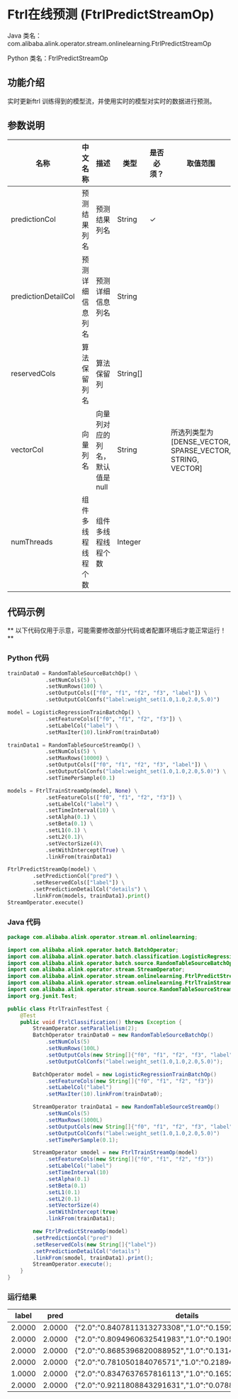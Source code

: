 # Ftrl在线预测 (FtrlPredictStreamOp)
Java 类名：com.alibaba.alink.operator.stream.onlinelearning.FtrlPredictStreamOp

Python 类名：FtrlPredictStreamOp


## 功能介绍
实时更新ftrl 训练得到的模型流，并使用实时的模型对实时的数据进行预测。

## 参数说明

| 名称 | 中文名称 | 描述 | 类型 | 是否必须？ | 取值范围 | 默认值 |
| --- | --- | --- | --- | --- | --- | --- |
| predictionCol | 预测结果列名 | 预测结果列名 | String | ✓ |  |  |
| predictionDetailCol | 预测详细信息列名 | 预测详细信息列名 | String |  |  |  |
| reservedCols | 算法保留列名 | 算法保留列 | String[] |  |  | null |
| vectorCol | 向量列名 | 向量列对应的列名，默认值是null | String |  | 所选列类型为 [DENSE_VECTOR, SPARSE_VECTOR, STRING, VECTOR] | null |
| numThreads | 组件多线程线程个数 | 组件多线程线程个数 | Integer |  |  | 1 |


## 代码示例

** 以下代码仅用于示意，可能需要修改部分代码或者配置环境后才能正常运行！**

### Python 代码
```python
trainData0 = RandomTableSourceBatchOp() \
            .setNumCols(5) \
            .setNumRows(100) \
            .setOutputCols(["f0", "f1", "f2", "f3", "label"]) \
            .setOutputColConfs("label:weight_set(1.0,1.0,2.0,5.0)")

model = LogisticRegressionTrainBatchOp() \
            .setFeatureCols(["f0", "f1", "f2", "f3"]) \
            .setLabelCol("label") \
            .setMaxIter(10).linkFrom(trainData0)

trainData1 = RandomTableSourceStreamOp() \
            .setNumCols(5) \
            .setMaxRows(10000) \
            .setOutputCols(["f0", "f1", "f2", "f3", "label"]) \
            .setOutputColConfs("label:weight_set(1.0,1.0,2.0,5.0)") \
            .setTimePerSample(0.1)

models = FtrlTrainStreamOp(model, None) \
            .setFeatureCols(["f0", "f1", "f2", "f3"]) \
            .setLabelCol("label") \
            .setTimeInterval(10) \
            .setAlpha(0.1) \
            .setBeta(0.1) \
            .setL1(0.1) \
            .setL2(0.1)\
            .setVectorSize(4)\
            .setWithIntercept(True) \
            .linkFrom(trainData1)

FtrlPredictStreamOp(model) \
        .setPredictionCol("pred") \
        .setReservedCols(["label"]) \
        .setPredictionDetailCol("details") \
        .linkFrom(models, trainData1).print()
StreamOperator.execute()
```
### Java 代码
```java
package com.alibaba.alink.operator.stream.ml.onlinelearning;

import com.alibaba.alink.operator.batch.BatchOperator;
import com.alibaba.alink.operator.batch.classification.LogisticRegressionTrainBatchOp;
import com.alibaba.alink.operator.batch.source.RandomTableSourceBatchOp;
import com.alibaba.alink.operator.stream.StreamOperator;
import com.alibaba.alink.operator.stream.onlinelearning.FtrlPredictStreamOp;
import com.alibaba.alink.operator.stream.onlinelearning.FtrlTrainStreamOp;
import com.alibaba.alink.operator.stream.source.RandomTableSourceStreamOp;
import org.junit.Test;

public class FtrlTrainTestTest {
    @Test
    public void FtrlClassification() throws Exception {
        StreamOperator.setParallelism(2);
        BatchOperator trainData0 = new RandomTableSourceBatchOp()
            .setNumCols(5)
            .setNumRows(100L)
            .setOutputCols(new String[]{"f0", "f1", "f2", "f3", "label"})
            .setOutputColConfs("label:weight_set(1.0,1.0,2.0,5.0)");

        BatchOperator model = new LogisticRegressionTrainBatchOp()
            .setFeatureCols(new String[]{"f0", "f1", "f2", "f3"})
            .setLabelCol("label")
            .setMaxIter(10).linkFrom(trainData0);

        StreamOperator trainData1 = new RandomTableSourceStreamOp()
            .setNumCols(5)
            .setMaxRows(1000L)
            .setOutputCols(new String[]{"f0", "f1", "f2", "f3", "label"})
            .setOutputColConfs("label:weight_set(1.0,1.0,2.0,5.0)")
            .setTimePerSample(0.1);

        StreamOperator smodel = new FtrlTrainStreamOp(model)
            .setFeatureCols(new String[]{"f0", "f1", "f2", "f3"})
            .setLabelCol("label")
            .setTimeInterval(10)
            .setAlpha(0.1)
            .setBeta(0.1)
            .setL1(0.1)
            .setL2(0.1)
            .setVectorSize(4)
            .setWithIntercept(true)
            .linkFrom(trainData1);

        new FtrlPredictStreamOp(model)
        .setPredictionCol("pred")
        .setReservedCols(new String[]{"label"})
        .setPredictionDetailCol("details")
        .linkFrom(smodel, trainData1).print();
        StreamOperator.execute();
    }
}
```
### 运行结果
label|pred|details
-----|----|-------
2.0000|2.0000|{"2.0":"0.8407811313273308","1.0":"0.1592188686726692"}
2.0000|2.0000|{"2.0":"0.8094960632541983","1.0":"0.19050393674580168"}
2.0000|2.0000|{"2.0":"0.8685396820088952","1.0":"0.1314603179911048"}
2.0000|2.0000|{"2.0":"0.781050184076571","1.0":"0.218949815923429"}
1.0000|2.0000|{"2.0":"0.8347637657816113","1.0":"0.16523623421838873"}
2.0000|2.0000|{"2.0":"0.9211808843291631","1.0":"0.07881911567083688"}

